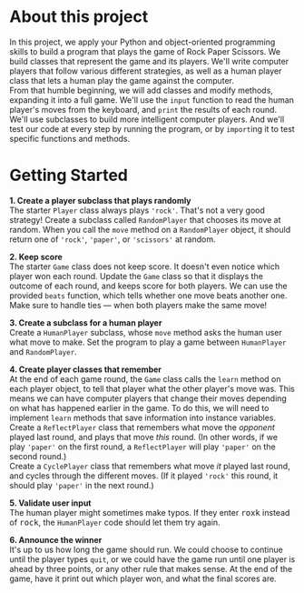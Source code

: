 # About this project
In this project, we apply your Python and object-oriented programming skills to build a program that plays the game of Rock Paper Scissors. We build classes that represent the game and its players. We'll write computer players that follow various different strategies, as well as a human player class that lets a human play the game against the computer.  
From that humble beginning, we will add classes and modify methods, expanding it into a full game. We'll use the `input` function to read the human player's moves from the keyboard, and `print` the results of each round. We'll use subclasses to build more intelligent computer players. And we'll test our code at every step by running the program, or by `import`ing it to test specific functions and methods.
# Getting Started
**1. Create a player subclass that plays randomly**  
The starter `Player` class always plays `'rock'`. That's not a very good strategy! Create a subclass called `RandomPlayer` that chooses its move at random. When you call the `move` method on a `RandomPlayer` object, it should return one of `'rock'`, `'paper'`, or `'scissors'` at random.  

**2. Keep score**  
The starter `Game` class does not keep score. It doesn't even notice which player won each round. Update the `Game` class so that it displays the outcome of each round, and keeps score for both players. We can use the provided `beats` function, which tells whether one move beats another one. Make sure to handle ties — when both players make the same move!

**3. Create a subclass for a human player**  
Create a `HumanPlayer` subclass, whose `move` method asks the human user what move to make. Set the program to play a game between `HumanPlayer` and `RandomPlayer`.

**4. Create player classes that remember**  
At the end of each game round, the `Game` class calls the `learn` method on each player object, to tell that player what the other player's move was. This means we can have computer players that change their moves depending on what has happened earlier in the game. To do this, we will need to implement `learn` methods that save information into instance variables.  
Create a `ReflectPlayer` class that remembers what move the _opponent_ played last round, and plays that move _this_ round. (In other words, if we play `'paper'` on the first round, a `ReflectPlayer` will play `'paper'` on the second round.)  
Create a `CyclePlayer` class that remembers what move _it_ played last round, and cycles through the different moves. (If it played `'rock'` this round, it should play `'paper'` in the next round.)

**5. Validate user input**  
The human player might sometimes make typos. If they enter <kbd>roxk</kbd> instead of  <kbd>rock</kbd>, the <code>HumanPlayer</code> code should let them try again. 

**6. Announce the winner**  
It's up to us how long the game should run. We could choose to continue until the player types `quit`, or we could have the game run until one player is ahead by three points, or any other rule that makes sense. At the end of the game, have it print out which player won, and what the final scores are.


